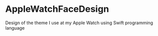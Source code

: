 # AppleWatchFaceDesign
Design of the theme I use at my Apple Watch using Swift programming language
